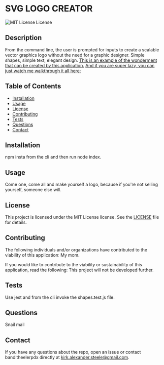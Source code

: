 
# SVG LOGO CREATOR

![MIT License License](https://img.shields.io/badge/license-MIT%20License-blue.svg)
      
## Description
      
From the command line, the user is prompted for inputs to create a scalable vector graphics logo without the need for a graphic designer.  Simple shapes, simple text, elegant design.  [This is an example of the wonderment that can be created by this application.](https://github.com/BanditHeelerPDX/svg-logo-creator/blob/main/logo.svg)  [And if you are super lazy, you can just watch me walkthrough it all here:](https://drive.google.com/file/d/1T6-7r0GSMS10aA-JwV4-Ue__0DYyJufM/view)
      
## Table of Contents
      
- [Installation](https://github.com/banditheelerpdx/read-my-node#installation)
- [Usage](https://github.com/banditheelerpdx/read-my-node#usage)
- [License](https://github.com/banditheelerpdx/read-my-node#license)
- [Contributing](https://github.com/banditheelerpdx/read-my-node#contributing)
- [Tests](https://github.com/banditheelerpdx/read-my-node#tests)
- [Questions](https://github.com/banditheelerpdx/read-my-node#questions)
- [Contact](https://github.com/banditheelerpdx/read-my-node#contact)

## Installation
      
npm insta from the cli and then run node index.
      
## Usage
      
Come one, come all and make yourself a logo, because if you're not selling yourself, someone else will.
      
## License
      
This project is licensed under the MIT License license. See the [LICENSE](https://opensource.org/licenses/MIT) file for details.
      
## Contributing
      
The following individuals and/or organizations have contributed to the viability of this application:
My mom.

If you would like to contribute to the viability or sustainability of this application, read the following:
This project will not be developed further.
      
## Tests
      
Use jest and from the cli invoke the shapes.test.js file.
      
## Questions
      
Snail mail
      
## Contact
      
If you have any questions about the repo, open an issue or contact banditheelerpdx directly at kirk.alexander.steele@gmail.com.
      